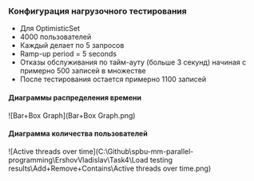 ### Конфигурация нагрузочного тестирования
- Для OptimisticSet
- 4000 пользователей
- Каждый делает по 5 запросов
- Ramp-up period = 5 seconds
- Отказы обслуживания по тайм-ауту (больше 3 секунд) начиная с примерно 500 записей в множестве
- После тестирования остается примерно 1100 записей



#### Диаграммы распределения времени
![Bar+Box Graph](Bar+Box Graph.png)

#### Диаграмма количества пользователей

![Active threads over time](C:\Github\spbu-mm-parallel-programming\ErshovVladislav\Task4\Load testing results\Add+Remove+Contains\Active threads over time.png)
